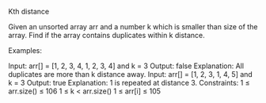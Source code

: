 Kth distance


Given an unsorted array arr and a number k which is smaller than size of the array. Find if the array contains duplicates within k distance.



Examples:

Input: arr[] = [1, 2, 3, 4, 1, 2, 3, 4] and k = 3
Output: false
Explanation: All duplicates are more than k distance away.
Input: arr[] = [1, 2, 3, 1, 4, 5] and k = 3
Output: true
Explanation: 1 is repeated at distance 3.
Constraints:
1 ≤ arr.size() ≤ 106
1 ≤ k < arr.size()
1 ≤ arr[i] ≤ 105
